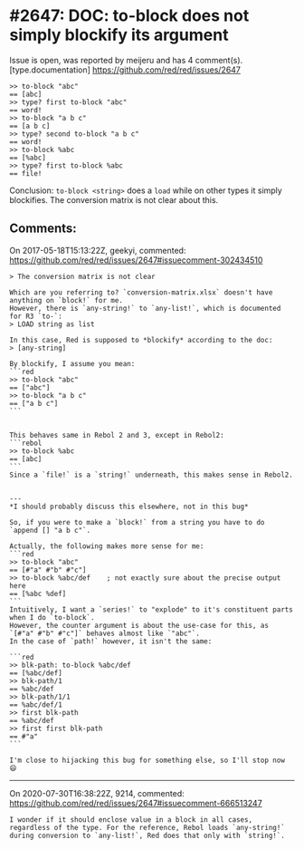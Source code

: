 
#2647: DOC: to-block <any-string> does not simply blockify its argument
================================================================================
Issue is open, was reported by meijeru and has 4 comment(s).
[type.documentation]
<https://github.com/red/red/issues/2647>

```
>> to-block "abc"
== [abc]
>> type? first to-block "abc"
== word!
>> to-block "a b c"
== [a b c]
>> type? second to-block "a b c"
== word!
>> to-block %abc
== [%abc]
>> type? first to-block %abc
== file!
```
Conclusion: `to-block <string>` does a `load` while on other types it simply blockifies. The conversion matrix is not clear about this.


Comments:
--------------------------------------------------------------------------------

On 2017-05-18T15:13:22Z, geekyi, commented:
<https://github.com/red/red/issues/2647#issuecomment-302434510>

    > The conversion matrix is not clear
    
    Which are you referring to? `conversion-matrix.xlsx` doesn't have anything on `block!` for me.
    However, there is `any-string!` to `any-list!`, which is documented for R3 `to-`:
    > LOAD string as list
    
    In this case, Red is supposed to *blockify* according to the doc:
    > [any-string]
    
    By blockify, I assume you mean:
    ```red
    >> to-block "abc"
    == ["abc"]
    >> to-block "a b c"
    == ["a b c"]
    ```
    
    
    This behaves same in Rebol 2 and 3, except in Rebol2:
    ```rebol
    >> to-block %abc
    == [abc]
    ```
    Since a `file!` is a `string!` underneath, this makes sense in Rebol2.
    
    
    ---
    *I should probably discuss this elsewhere, not in this bug*
    
    So, if you were to make a `block!` from a string you have to do `append [] "a b c"`.
    
    Actually, the following makes more sense for me:
    ```red
    >> to-block "abc"
    == [#"a" #"b" #"c"]
    >> to-block %abc/def    ; not exactly sure about the precise output here
    == [%abc %def]
    ```
    Intuitively, I want a `series!` to "explode" to it's constituent parts when I do `to-block`.
    However, the counter argument is about the use-case for this, as `[#"a" #"b" #"c"]` behaves almost like `"abc"`.
    In the case of `path!` however, it isn't the same:
    
    ```red
    >> blk-path: to-block %abc/def
    == [%abc/def]
    >> blk-path/1
    == %abc/def
    >> blk-path/1/1
    == %abc/def/1
    >> first blk-path
    == %abc/def
    >> first first blk-path
    == #"a"
    ```
    
    I'm close to hijacking this bug for something else, so I'll stop now 😄 

--------------------------------------------------------------------------------

On 2020-07-30T16:38:22Z, 9214, commented:
<https://github.com/red/red/issues/2647#issuecomment-666513247>

    I wonder if it should enclose value in a block in all cases, regardless of the type. For the reference, Rebol loads `any-string!` during conversion to `any-list!`, Red does that only with `string!`.


